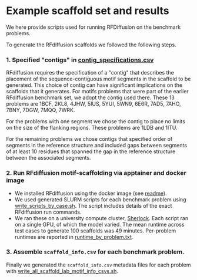# Example scaffold set and results

We here provide scripts used for running RFDiffusion on the benchmark problems.

To generate the RFdiffusion scaffolds we followed the following steps.

### 1. Specified "contigs" in [contig_specifications.csv](./contig_specifications.csv)
RFdiffusion requires the specification of a "contig" that describes the placement of the sequence-contiguous motif segments in the scaffold to be generated.
This choice of contig can have significant implications on the scaffolds that it generates.
For motifs problems that were part of the earlier RFdiffusion benchmark set, we adopt the contig used there.
These 13 problems are 1BCF, 2KL8, 4JHW, 5IUS, 5YUI, 5WN9, 6E6R, 7AD5, 7AHO, 7BNY, 7DGW, 7MQQ, 7WRK.

For the problems with one segment we chose the contig to place no limits on the size of the flanking regions. 
These problems are 1LDB and 1ITU.

For the remaining problems we chose contigs that specified order of segments in the reference structure and included gaps between segments of at least 10 residues that spanned the gap in the reference structure between the associated segments.

### 2. Run RFdiffusion motif-scaffolding via apptainer and docker image
* We installed RFdiffusion using the docker image (see [readme](https://github.com/RosettaCommons/RFdiffusion?tab=readme-ov-file#docker)).
* We used generated SLURM scripts for each benchmark problem using [write_scripts_by_case.sh](./write_scripts_by_case.sh).  The script includes details of the exact RFdiffusion run commands.
* We ran these on a university compute cluster, [Sherlock](www.sherlock.stanford.edu).  Each script ran on a single GPU, of which the model varied.  The mean runtime across test cases to generate 100 scaffolds was 49 minutes.  Per-problem runtimes are reported in [runtime_by_problem.txt](./runtime_by_problem.txt).

### 3. Assemble `scaffold_info.csv` for each benchmark problem.
Finally we generated the `scaffold_info.csv` metadata files for each problem with [write_all_scaffold_lab_motif_info_csvs.sh](./write_all_scaffold_info_csvs.sh).
